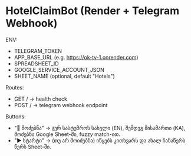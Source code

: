 # HotelClaimBot (Render + Telegram Webhook)

ENV:
- TELEGRAM_TOKEN
- APP_BASE_URL (e.g. https://ok-tv-1.onrender.com)
- SPREADSHEET_ID
- GOOGLE_SERVICE_ACCOUNT_JSON
- SHEET_NAME (optional, default "Hotels")

Routes:
- GET /           -> health check
- POST /<TOKEN>   -> telegram webhook endpoint

Buttons:
- "🔎 მოძებნა"  -> ჯერ სასტუმროს სახელი (EN), შემდეგ მისამართი (KA), მოძებნა Google Sheet-ში, fuzzy match-ით.
- "▶️ სტარტი"   -> (თუ არ მოიძებნა) იწყებს კითხვარს და ახალ ჩანაწერს წერს Sheet-ში.
